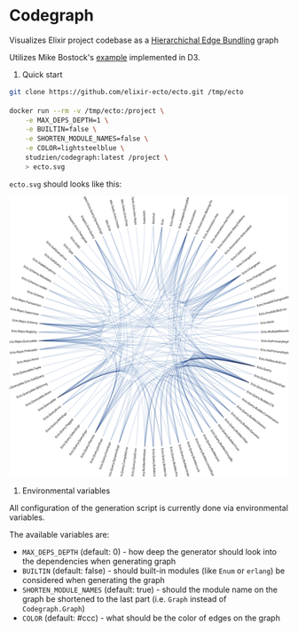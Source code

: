 # Codegraph

Visualizes Elixir project codebase as a [Hierarchichal Edge Bundling](https://www.data-to-viz.com/graph/edge_bundling.html) graph

Utilizes Mike Bostock's [example](https://observablehq.com/@d3/hierarchical-edge-bundling) implemented in D3.

1. Quick start

```bash
git clone https://github.com/elixir-ecto/ecto.git /tmp/ecto

docker run --rm -v /tmp/ecto:/project \
    -e MAX_DEPS_DEPTH=1 \
    -e BUILTIN=false \
    -e SHORTEN_MODULE_NAMES=false \
    -e COLOR=lightsteelblue \
    studzien/codegraph:latest /project \
    > ecto.svg
```

`ecto.svg` should looks like this:

![Hierarchichal Edge Bundling graph for Ecto](./priv/ecto.svg)

1. Environmental variables

All configuration of the generation script is currently done
via environmental variables.

The available variables are:

- `MAX_DEPS_DEPTH` (default: 0) - how deep the generator should look into the dependencies when generating graph
- `BUILTIN` (default: false) - should built-in modules (like `Enum` or `erlang`) be considered when generating the graph
- `SHORTEN_MODULE_NAMES` (default: true) - should the module name on the graph be shortened to the last part (i.e. `Graph` instead of `Codegraph.Graph`)
- `COLOR` (default: #ccc) - what should be the color of edges on the graph
